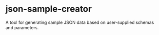 # json-sample-creator

A tool for generating sample JSON data based on user-supplied schemas and parameters.
